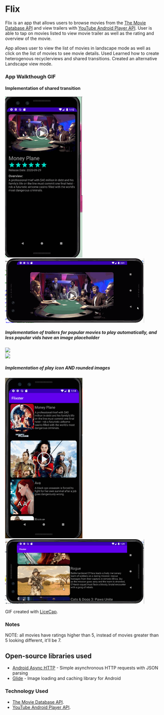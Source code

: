 # Flix
Flix is an app that allows users to browse movies from the [The Movie Database API](http://docs.themoviedb.apiary.io/#) and view trailers with [YouTube Android Player API](https://developers.google.com/youtube/android/player/#). User is able to tap on movies listed to view movie trailer as well as the rating and overview of the movie. 

App allows user to view the list of movies in landscape mode as well as click on the list of movies to see movie details. Used 
Learned how to create heterogenous recyclerviews and shared transitions. Created an alternative Landscape view mode. 



### App Walkthough GIF

#### Implementation of shared transition  <br>
<img src="https://github.com/kallytang/Flixster-App/blob/master/flixter_app_transition.gif" width=250><br>
<img src="https://github.com/kallytang/Flixster-App/blob/master/transitions_land.gif" width=450><br>

##### Implementation of trailers for popular movies to play automatically, and less popular vids have an image placeholder
<img src="https://github.com/kallytang/Flixster-App/blob/master/flixter_app_different_rating_views.gif" width=250><br>
<img src="https://github.com/kallytang/Flixster-App/blob/master/different_rating_views_land.gif" width=450><br>

##### Implementation of play icon AND rounded images<br>
<img src="https://github.com/kallytang/Flixster-App/blob/master/flixter_app_playicon.gif" width=250><br>
<img src="https://github.com/kallytang/Flixster-App/blob/master/flixter_app_playicon_land.gif" width=450><br>

GIF created with [LiceCap](http://www.cockos.com/licecap/).

### Notes
NOTE: all movies have ratings higher than 5, instead of movies greater than 5 looking different, it'll be 7.

## Open-source libraries used
- [Android Async HTTP](https://github.com/codepath/CPAsyncHttpClient) - Simple asynchronous HTTP requests with JSON parsing
- [Glide](https://github.com/bumptech/glide) - Image loading and caching library for Android

### Technology Used

- [The Movie Database API](http://docs.themoviedb.apiary.io/#).
- [YouTube Android Player API](https://developers.google.com/youtube/android/player/#).
